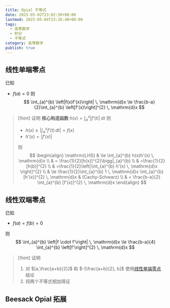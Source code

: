 ```yaml
---
title: Opial 不等式
date: 2025-05-02T23:02:50+08:00
lastmod: 2025-05-04T23:26:48+08:00
tags:
  - 高等数学
  - 积分
  - 不等式
category: 高等数学
publish: true
---
```


## 线性单端零点

已知
- $f(a)=0$
则
$$
\int_{a}^{b} \left|f(x)f'(x)\right| \, \mathrm{d}x \le \frac{b-a}{2}\int_{a}^{b} \left[f'(x)\right]^{2} \, \mathrm{d}x  
$$

>[!hint] 证明
> **核心构造函数** $h(x)=\int_{a}^{x} \left|f'(t)\right| \, \mathrm{d}t$
> 则
> - $h(x)\ge\left|\int_{a}^{x} f'(t) \, \mathrm{d}t\right|=f(x)$
> - $h'(x)=\left|f'(x)\right|$
> 
> 则
> $$
> \begin{align}
> \mathrm{LHS}  & \le \int_{a}^{b} h(x)h'(x) \, \mathrm{d}x \\
>   & = \frac{1}{2}[h(x)]^{2}\bigg|_{a}^{b} \\
>  & =\frac{1}{2}[h(b)]^{2} \\
>  & =\frac{1}{2}\left[\int_{a}^{b} h'(x) \, \mathrm{d}x \right]^{2} \\
>  & \le \frac{1}{2}\int_{a}^{b} 1 \, \mathrm{d}x \int_{a}^{b} [h'(x)]^{2} \, \mathrm{d}x  & (Cachy-Schwarz) \\
>  & = \frac{b-a}{2} \int_{a}^{b} [f'(x)]^{2} \, \mathrm{d}x  
> \end{align}
> $$

## 线性双端零点

已知
- $f(a)=f(b)=0$

则
$$
\int_{a}^{b} \left|f \cdot f'\right| \, \mathrm{d}x \le \frac{b-a}{4} \int_{a}^{b} \left[f'\right]^{2} \, \mathrm{d}x  
$$
>[!hint] 证明
>1. 对 $[a,\frac{a+b}{2}]$ 和 $-[\frac{a+b}{2}, b]$ 使用[线性单端零点](Opial%20%E4%B8%8D%E7%AD%89%E5%BC%8F.md#) 结论
>2. 将两个不等式相加得证

## Beesack Opial 拓展

